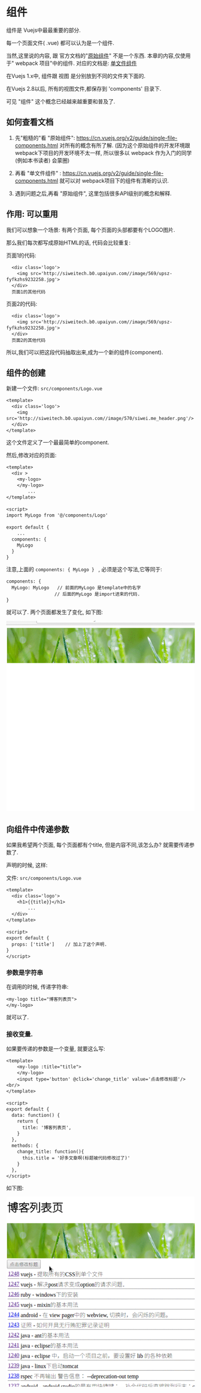 # 组件

组件是 Vuejs中最最重要的部分.

每一个页面文件( .vue) 都可以认为是一个组件.

当然,这里说的内容, 跟 官方文档的"[原始组件](https://cn.vuejs.org/v2/guide/single-file-components.html)" 不是一个东西.
本章的内容,仅使用于" webpack 项目"中的组件. 对应的文档是: [单文件组件](https://cn.vuejs.org/v2/guide/single-file-components.html)

在Vuejs 1.x中, 组件跟 视图 是分别放到不同的文件夹下面的.

在Vuejs 2.8以后, 所有的视图文件,都保存到 'components' 目录下.

可见 "组件" 这个概念已经越来越重要和普及了.

## 如何查看文档

1. 先"粗糙的"看 "原始组件": https://cn.vuejs.org/v2/guide/single-file-components.html
对所有的概念有所了解. (因为这个原始组件的开发环境跟 webpack下项目的开发环境不太一样,
所以很多以 webpack 作为入门的同学(例如本书读者) 会蒙圈)

2. 再看 "单文件组件" : https://cn.vuejs.org/v2/guide/single-file-components.html
就可以对 webpack项目下的组件有清晰的认识.

3. 遇到问题之后,再看 "原始组件", 这里包括很多API级别的概念和解释.


## 作用: 可以重用

我们可以想象一个场景: 有两个页面, 每个页面的头部都要有个LOGO图片.

那么我们每次都写成原始HTML的话, 代码会比较重复:


页面1的代码:
```
  <div class='logo'>
    <img src='http://siweitech.b0.upaiyun.com//image/569/upsz-fyfkzhs9232258.jpg'>
  </div>
  页面1的其他代码
```


页面2的代码:
```
  <div class='logo'>
    <img src='http://siweitech.b0.upaiyun.com//image/569/upsz-fyfkzhs9232258.jpg'>
  </div>
  页面2的其他代码
```

所以,我们可以把这段代码抽取出来,成为一个新的组件(component).

## 组件的创建

新建一个文件: `src/components/Logo.vue`

```
<template>
  <div class='logo'>
    <img src='http://siweitech.b0.upaiyun.com//image/570/siwei.me_header.png'/>
  </div>
</template>
```

这个文件定义了一个最最简单的component.

然后,修改对应的页面:

```
<template>
  <div >
    <my-logo>
    </my-logo>
		...
</template>

<script>
import MyLogo from '@/components/Logo'

export default {
	...
  components: {
    MyLogo
  }
}
```

注意,上面的  `components: { MyLogo } ` , 必须是这个写法,它等同于:

```
components: {
  MyLogo: MyLogo   // 前面的MyLogo 是template中的名字
                  // 后面的MyLogo 是import进来的代码.
}
```

就可以了. 两个页面都发生了变化, 如下图:

![两个页面都具备了logo](./images/vuejs_增加了logo_components.gif)


## 向组件中传递参数

如果我希望两个页面, 每个页面都有个title, 但是内容不同,该怎么办? 就需要传递参数了.

声明的时候, 这样:

文件: `src/components/Logo.vue`

```
<template>
  <div class='logo'>
    <h1>{{title}}</h1>
		...
  </div>
</template>

<script>
export default {
  props: ['title']    // 加上了这个声明.
}
</script>
```

### 参数是字符串

在调用的时候, 传递字符串:

```
<my-logo title="博客列表页">
</my-logo>
```

就可以了.

### 接收变量.

如果要传递的参数是一个变量, 就要这么写:

```
<template>
    <my-logo :title="title">
    </my-logo>
    <input type='button' @click='change_title' value='点击修改标题'/><br/>
</template>

<script>
export default {
  data: function() {
    return {
      title: '博客列表页',
    }
  },
  methods: {
    change_title: function(){
      this.title = '好多文章啊(标题被代码修改过了)'
    }
  },
</script>
```

如下图:

![传递变量给组件](./images/vuejs_传递参数给组件.gif)
